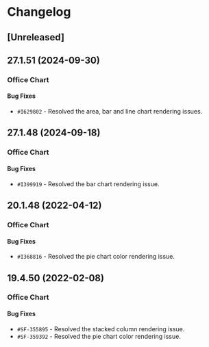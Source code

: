 # Changelog

## [Unreleased]

## 27.1.51 (2024-09-30)

### Office Chart

#### Bug Fixes

- `#I629802` - Resolved the area, bar and line chart rendering issues.

## 27.1.48 (2024-09-18)

### Office Chart

#### Bug Fixes

- `#I399919` - Resolved the bar chart rendering issue.

## 20.1.48 (2022-04-12)

### Office Chart

#### Bug Fixes

- `#I368816` - Resolved the pie chart color rendering issue.

## 19.4.50 (2022-02-08)

### Office Chart

#### Bug Fixes

- `#SF-355895` - Resolved the stacked column rendering issue.
- `#SF-359392` - Resolved the pie chart color rendering issue.
